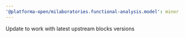 ```yaml
---
'@platforma-open/milaboratories.functional-analysis.model': minor
---
```


Update to work with latest upstream blocks versions
